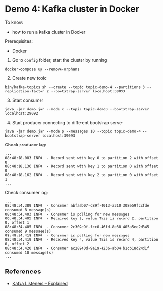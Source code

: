 # Demo 4: Kafka cluster in Docker
To know:
- how to run a Kafka cluster in Docker

Prerequisites:
- Docker

1. Go to `config` folder, start the cluster by running
```shell
docker-compose up --remove-orphans
```

2. Create new topic
```shell
bin/kafka-topics.sh --create --topic topic-demo-4 --partitions 3 --replication-factor 2 --bootstrap-server localhost:39093
```

3. Start consumer
```shell
java -jar demo.jar --mode c --topic topic-demo3 --bootstrap-server localhost:29092
```

4. Start producer connecting to different bootstrap server
```shell
java -jar demo.jar --mode p --messages 10 --topic topic-demo-4 --bootstrap-server localhost:39093
```

Check producer log:
```
...
08:48:18.083 INFO  - Record sent with key 0 to partition 2 with offset 0
08:48:18.136 INFO  - Record sent with key 1 to partition 0 with offset 0
08:48:18.162 INFO  - Record sent with key 2 to partition 0 with offset 1
...
```

Check consumer log:
```
...
08:48:34.389 INFO  - Consumer abfaab07-c89f-4013-a310-308e59fccfde consumed 8 message(s)
08:48:34.403 INFO  - Consumer is polling for new messages
08:48:34.405 INFO  - Received key 2, value This is record 2, partition 0, offset 1
08:48:34.405 INFO  - Consumer 2c302c9f-fcc0-46fd-8e38-405a5ee2d845 consumed 9 message(s)
08:48:34.418 INFO  - Consumer is polling for new messages
08:48:34.419 INFO  - Received key 4, value This is record 4, partition 0, offset 2
08:48:34.420 INFO  - Consumer ac28940d-9a19-4236-ab04-b1cb18d24d1f consumed 10 message(s)
...
```

## References
- [Kafka Listeners – Explained](https://www.confluent.io/blog/kafka-listeners-explained/)